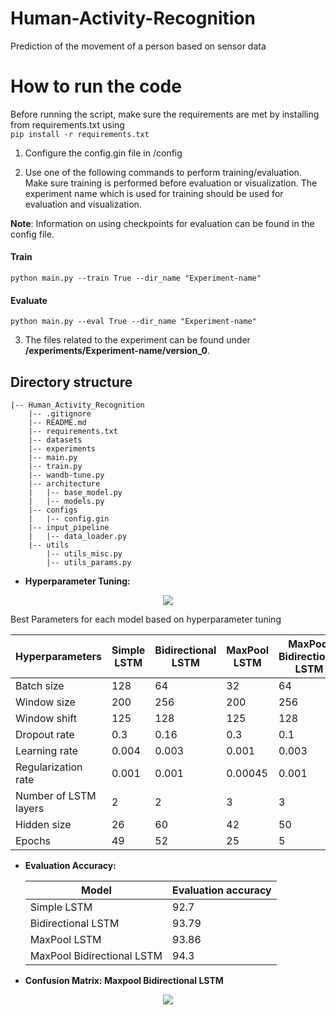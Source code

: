 # Human-Activity-Recognition
Prediction of the movement of a person based on sensor data

# How to run the code
Before running the script, make sure the requirements are met by installing from requirements.txt using  
```pip install -r requirements.txt```
1. Configure the config.gin file in /config

2. Use one of the following commands to perform training/evaluation. Make sure training is performed before evaluation or visualization. The experiment name which is used for training should be used for evaluation and visualization.

**Note**: Information on using checkpoints for evaluation can be found in the config file.

#### Train
```python main.py --train True --dir_name "Experiment-name"```

#### Evaluate
```python main.py --eval True --dir_name "Experiment-name"```

3. The files related to the experiment can be found under **/experiments/Experiment-name/version_0**.

## Directory structure
```
|-- Human_Activity_Recognition
    |-- .gitignore
    |-- README.md
    |-- requirements.txt
    |-- datasets
    |-- experiments
    |-- main.py
    |-- train.py
    |-- wandb-tune.py
    |-- architecture
    |   |-- base_model.py
    |   |-- models.py
    |-- configs
    |   |-- config.gin
    |-- input_pipeline
    |   |-- data_loader.py
    |-- utils
        |-- utils_misc.py
        |-- utils_params.py
```

* **Hyperparameter Tuning:**
<p align="center">
	  <img src="Images/har_hptune.png" />
</p>

Best Parameters for each model based on hyperparameter tuning

| Hyperparameters | Simple LSTM | Bidirectional LSTM | MaxPool LSTM | MaxPool Bidirectional LSTM |
| ------------- | ------------- | ------------- | ------------- | ------------- |
| Batch size | 128 | 64 | 32 | 64 |
| Window size | 200  | 256 | 200 | 256 |
| Window shift | 125 | 128 | 125 | 128 |
| Dropout rate | 0.3 | 0.16 | 0.3 | 0.1 |
| Learning rate | 0.004 | 0.003 | 0.001 | 0.003 |
| Regularization rate | 0.001 | 0.001 | 0.00045 | 0.001 |
| Number of LSTM layers | 2 | 2 | 3 | 3 |
| Hidden size | 26 | 60 | 42 | 50 |
| Epochs | 49 | 52 | 25 | 5 |

* **Evaluation Accuracy:**

	| Model | Evaluation accuracy |
	| ------------- | ------------- |
	| Simple LSTM | 92.7 |
	| Bidirectional LSTM | 93.79 |
	| MaxPool LSTM | 93.86 |
	| MaxPool Bidirectional LSTM | 94.3 |
	

* **Confusion Matrix: Maxpool Bidirectional LSTM**
<p align="center">
	  <img src="Images/har_cm.png" />
</p>

